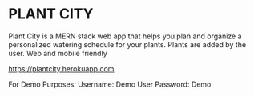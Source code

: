 # PLANT CITY

Plant City is a MERN stack web app that helps you plan and organize a personalized watering schedule for your plants. Plants are added by the user. Web and mobile friendly

https://plantcity.herokuapp.com

For Demo Purposes:
Username: Demo User
Password: Demo
